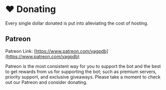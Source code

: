 # ♥ Donating

Every single dollar donated is put into alleviating the cost of hosting.&#x20;

## Patreon

Patreon Link: [https://www.patreon.com/yagpdb](https://www.patreon.com/yagpdb)

Patreon is the most consistent way for you to support the bot and the best to get rewards from us for supporting the bot; such as premium servers, priority support, and exclusive giveaways. Please take a moment to check out our Patreon and consider donating.&#x20;
